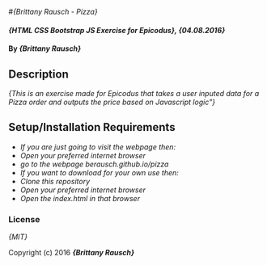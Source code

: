#_{Brittany Rausch - Pizza}_

#### _{HTML CSS Bootstrap JS Exercise for Epicodus}, {04.08.2016}_

#### By _**{Brittany Rausch}**_

## Description

_{This is an exercise made for Epicodus that takes a user inputed data for a Pizza order and outputs the price based on Javascript logic"}_

## Setup/Installation Requirements

* _If you are just going to visit the webpage then:_
* _Open your preferred internet browser_
* _go to the webpage berausch.github.io/pizza_
* _If you want to download for your own use then:_
* _Clone this repository_
* _Open your preferred internet browser_
* _Open the index.html in that browser_

### License

*{MIT}*

Copyright (c) 2016 **_{Brittany Rausch}_**
